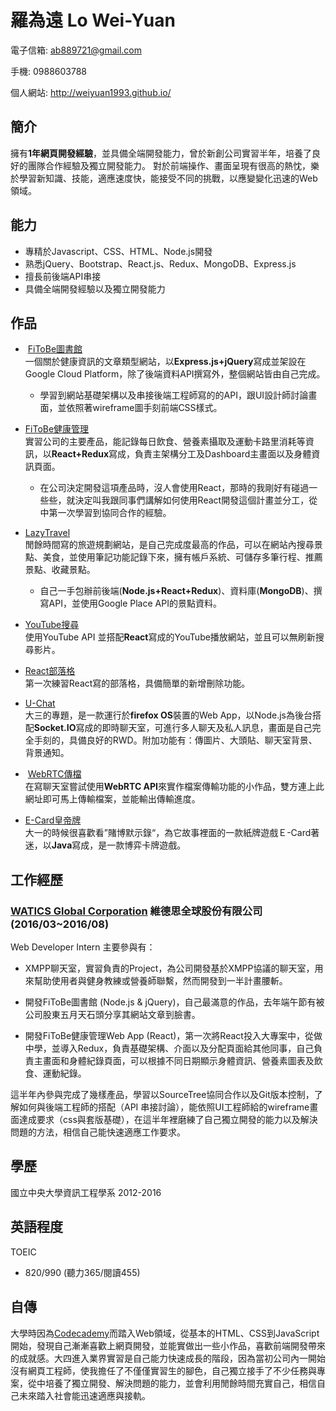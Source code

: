 # 羅為遠 Lo Wei-Yuan

電子信箱: ab889721@gmail.com

手機: 0988603788

個人網站: http://weiyuan1993.github.io/


## 簡介

擁有**1年網頁開發經驗**，並具備全端開發能力，曾於新創公司實習半年，培養了良好的團隊合作經驗及獨立開發能力。
對於前端操作、畫面呈現有很高的熱忱，樂於學習新知識、技能，適應速度快，能接受不同的挑戰，以應變變化迅速的Web領域。

## 能力
* 專精於Javascript、CSS、HTML、Node.js開發
* 熟悉jQuery、Bootstrap、React.js、Redux、MongoDB、Express.js
* 擅長前後端API串接
* 具備全端開發經驗以及獨立開發能力

## 作品

-  [FiToBe圖書館](http://www.fitobe.com/blog/zh)  
一個關於健康資訊的文章類型網站，以**Express.js+jQuery**寫成並架設在Google Cloud Platform，除了後端資料API撰寫外，整個網站皆由自己完成。
  * 學習到網站基礎架構以及串接後端工程師寫的的API，跟UI設計師討論畫面，並依照著wireframe圖手刻前端CSS樣式。

-  [FiToBe健康管理](http://www.fitobe.com/wapp)  
實習公司的主要產品，能記錄每日飲食、營養素攝取及運動卡路里消耗等資訊，以**React+Redux**寫成，負責主架構分工及Dashboard主畫面以及身體資訊頁面。
   * 在公司決定開發這項產品時，沒人會使用React，那時的我剛好有碰過一些些，就決定叫我跟同事們講解如何使用React開發這個計畫並分工，從中第一次學習到協同合作的經驗。

-  [LazyTravel](https://lazytravel.herokuapp.com/)  
閒餘時間寫的旅遊規劃網站，是自己完成度最高的作品，可以在網站內搜尋景點、美食，並使用筆記功能記錄下來，擁有帳戶系統、可儲存多筆行程、推薦景點、收藏景點。
   * 自己一手包辦前後端(**Node.js+React+Redux**)、資料庫(**MongoDB**)、撰寫API，並使用Google Place API的景點資料。

-  [YouTube搜尋](http://www.weiyuan1993.byethost22.com/WebsiteDesign/React-YouTube/)  
使用YouTube API 並搭配**React**寫成的YouTube播放網站，並且可以無刷新搜尋影片。

-  [React部落格](https://blog-for-react-redux.herokuapp.com/)  
第一次練習React寫的部落格，具備簡單的新增刪除功能。

-  [U-Chat](http://u-chat-weiyuan.herokuapp.com/)  
大三的專題，是一款運行於**firefox OS**裝置的Web App，以Node.js為後台搭配**Socket.IO**寫成的即時聊天室，可進行多人聊天及私人訊息，畫面是自己完全手刻的，具備良好的RWD。附加功能有：傳圖片、大頭貼、聊天室背景、背景通知。

-  [WebRTC傳檔](http://www.weiyuan1993.byethost22.com/WebsiteDesign/file%20transfer/)  
在寫聊天室嘗試使用**WebRTC API**來實作檔案傳輸功能的小作品，雙方連上此網址即可馬上傳輸檔案，並能輸出傳輸進度。

-  [E-Card皇帝牌](https://goo.gl/vWZstS)  
大一的時候很喜歡看”賭博默示錄“，為它故事裡面的一款紙牌遊戲Ｅ-Card著迷，以**Java**寫成，是一款博弈卡牌遊戲。



## 工作經歷

### [WATICS Global Corporation](http://www.watics.com/) 維德思全球股份有限公司 (2016/03~2016/08)
Web Developer Intern 
主要參與有：

- XMPP聊天室，實習負責的Project，為公司開發基於XMPP協議的聊天室，用來幫助使用者與健身教練或營養師聯繫，然而開發到一半計畫腰斬。

- 開發FiToBe圖書館 (Node.js & jQuery)，自己最滿意的作品，去年端午節有被公司股東五月天石頭分享其網站文章到臉書。

- 開發FiToBe健康管理Web App (React)，第一次將React投入大專案中，從做中學，並導入Redux，負責基礎架構、介面以及分配頁面給其他同事，自己負責主畫面和身體紀錄頁面，可以根據不同日期顯示身體資訊、營養素圖表及飲食、運動紀錄。

這半年內參與完成了幾樣產品，學習以SourceTree協同合作以及Git版本控制，了解如何與後端工程師的搭配（API 串接討論），能依照UI工程師給的wireframe畫面達成要求（css與套版基礎），在這半年裡磨練了自己獨立開發的能力以及解決問題的方法，相信自己能快速適應工作要求。

## 學歷

國立中央大學資訊工程學系 2012-2016

## 英語程度
TOEIC  
  -  820/990 (聽力365/閱讀455)

## 自傳
大學時因為[Codecademy](https://www.codecademy.com/)而踏入Web領域，從基本的HTML、CSS到JavaScript開始，發現自己漸漸喜歡上網頁開發，並能實做出一些小作品，喜歡前端開發帶來的成就感。大四進入業界實習是自己能力快速成長的階段，因為當初公司內一開始沒有網頁工程師，使我擔任了不僅僅實習生的腳色，自己獨立接手了不少任務與專案，從中培養了獨立開發、解決問題的能力，並會利用閒餘時間充實自己，相信自己未來踏入社會能迅速適應與接軌。
